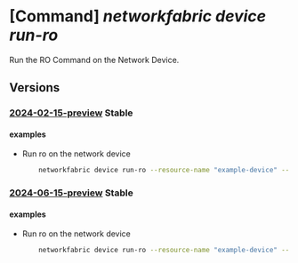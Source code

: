 # [Command] _networkfabric device run-ro_

Run the RO Command on the Network Device.

## Versions

### [2024-02-15-preview](/Resources/mgmt-plane/L3N1YnNjcmlwdGlvbnMve30vcmVzb3VyY2Vncm91cHMve30vcHJvdmlkZXJzL21pY3Jvc29mdC5tYW5hZ2VkbmV0d29ya2ZhYnJpYy9uZXR3b3JrZGV2aWNlcy97fS9ydW5yb2NvbW1hbmQ=/2024-02-15-preview.xml) **Stable**

<!-- mgmt-plane /subscriptions/{}/resourcegroups/{}/providers/microsoft.managednetworkfabric/networkdevices/{}/runrocommand 2024-02-15-preview -->

#### examples

- Run ro on the network device
    ```bash
        networkfabric device run-ro --resource-name "example-device" --resource-group "example-rg" --ro-command "example command"
    ```

### [2024-06-15-preview](/Resources/mgmt-plane/L3N1YnNjcmlwdGlvbnMve30vcmVzb3VyY2Vncm91cHMve30vcHJvdmlkZXJzL21pY3Jvc29mdC5tYW5hZ2VkbmV0d29ya2ZhYnJpYy9uZXR3b3JrZGV2aWNlcy97fS9ydW5yb2NvbW1hbmQ=/2024-06-15-preview.xml) **Stable**

<!-- mgmt-plane /subscriptions/{}/resourcegroups/{}/providers/microsoft.managednetworkfabric/networkdevices/{}/runrocommand 2024-06-15-preview -->

#### examples

- Run ro on the network device
    ```bash
        networkfabric device run-ro --resource-name "example-device" --resource-group "example-rg" --ro-command "example command"
    ```
